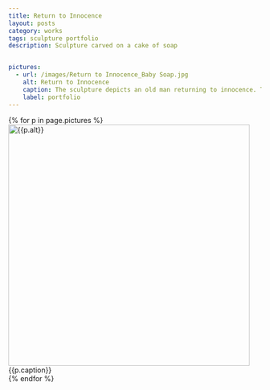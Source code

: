 ```yaml
---
title: Return to Innocence
layout: posts
category: works
tags: sculpture portfolio
description: Sculpture carved on a cake of soap


pictures: 
  - url: /images/Return to Innocence_Baby Soap.jpg
    alt: Return to Innocence
    caption: The sculpture depicts an old man returning to innocence. The metaphor is played by the medium
    label: portfolio
---
```


{% for p in page.pictures %}
 <img style="width:480px;" src="{{site.assetURL}}{{p.url}}" title="{{p.alt}}" alt="{{p.alt}}"/>
 <span style="display:block">{{p.caption}}</span>
{% endfor %}